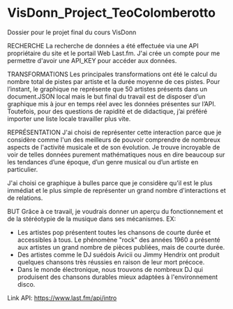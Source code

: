 # VisDonn_Project_TeoColomberotto
Dossier pour le projet final du cours VisDonn

RECHERCHE
La recherche de données a été effectuée via une API propriétaire du site et le portail Web Last.fm.
J'ai crée un compte pour me permettre d'avoir une API_KEY pour accéder aux données.

TRANSFORMATIONS
Les principales transformations ont été le calcul du nombre total de pistes par artiste et la durée moyenne de ces pistes. Pour l’instant, le graphique ne représente que 50 artistes présents dans un document.JSON local mais le but final du travail est de disposer d’un graphique mis à jour en temps réel avec les données présentes sur l’API. Toutefois, pour des questions de rapidité et de didactique, j’ai préféré importer une liste locale travailler plus vite.

REPRÉSENTATION
J'ai choisi de représenter cette interaction parce que je considère comme l'un des meilleurs de pouvoir comprendre de nombreux aspects de l'activité musicale et de son évolution. Je trouve incroyable de voir de telles données purement mathématiques nous en dire beaucoup sur les tendances d’une époque, d’un genre musical ou d’un artiste en particulier.

J'ai choisi ce graphique à bulles parce que je considère qu'il est le plus immédiat et le plus simple de représenter un grand nombre d'interactions et de relations.

BUT
Grâce à ce travail, je voudrais donner un aperçu du fonctionnement et de la stéréotypie de la musique dans ses mécanismes.
EX:
- Les artistes pop présentent toutes les chansons de courte durée et accessibles à tous. Le phénomène "rock" des années 1960 a présenté aux   artistes un grand nombre de pièces publiées, mais de courte durée.
- Des artistes comme le DJ suédois Avicii ou Jimmy Hendrix ont produit quelques chansons très réussies en raison de leur mort précoce.
- Dans le monde électronique, nous trouvons de nombreux DJ qui produisent des chansons durables mieux adaptées à l'environnement disco.

Link API: https://www.last.fm/api/intro
